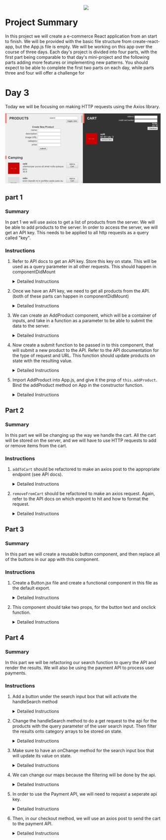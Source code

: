 <img src="https://s3.amazonaws.com/devmountain/readme-logo.png" width="250" align="right">

# Project Summary

In this project we will create a e-commerce React application from an start to finish. We will be provided with the basic file structure from create-react-app, but the App.js file is empty. We will be working on this app over the course of three days. Each day's project is divided into four parts, with the first part being comparable to that day's mini-project and the following parts adding more features or implementing new patterns. You should expect to be able to complete the first two parts on each day, while parts three and four will offer a challenge for 

# Day 3

Today we will be focusing on making HTTP requests using the Axios library.

<img src="./src/img/screenshot.png"/>

## part 1

### Summary

In part 1 we will use axios to get a list of products from the server. We will be able to add products to the server. In order to access the server, we will get an API key. This needs to be applied to all http requests as a query called "key".

### Instructions

1. Refer to API docs to get an API key. Store this key on state. This will be used as a query parameter in all other requests. This should happen in componentDidMount

    <details><summary> Detailed Instructions </summary>

    Get an API key and store on state, which will be used to validate all of our HTTP requests.

    ```js
    componentDidMount() {
        axios.get('{{{BASEURL}}}'/api/key')
             .then( apiKeyRepsonse => {
                 this.setState({ apiKey: apiKeyReponse.data.apiKey })
             })
    }
    ```
    </details>

2. Once we have an API key, we need to get all products from the API. (both of these parts can happen in componentDidMount)

    <details><summary> Detailed Instructions </summary>

    Modify componentDidMount, to also hit the products endpoint, to get all products (see API documentation).

    ```js
    componentDidMount() {
        axios.get('{{{BASEURL}}}/api/key')
             .then( apiKeyResponse => {
                 axios.get('{{{BASEURL}}}/api/products?key='+apiKeyResponse.data.apiKey)
                      .then( productsResponse => {
                          this.setState({
                              apiKey: apiKeyResponse.data.apiKey,
                              products: productsResponse.data
                          })
                      })
             })
    }
    ```
    </details> 

3. We can create an AddProduct component, which will be a container of inputs, and take in a function as a parameter to be able to submit the data to the server.

    <details><summary> Detailed Instructions </summary>

    in AddProduct.js
    ```js
    import React, { Component } from 'react';

    export default class AddProduct extends Component {
        constructor(props) {
            super(props);
            this.state = {
                nameInput:'',
                descriptionInput:'',
                priceInput:'',
                imageInput:''
            }
        }
        handleName( name ){
            this.setState({
                nameInput:name
            })
        }
        handleDescription( description ){
            this.setState({
                descriptionInput:description
            })
        }
        handlePrice( price ){
            this.setState({
                priceInput:price
            })
        }
        handleImage( image ){
            this.setState({
                imageInput:image
            })
        }
        
        render() {
            const { nameInput, descriptionInput, priceInput, imageInput } = this.state;
            return (
                <div>
                    <p>Name: </p>
                    <input onChange={e => this.handleName(e.target.value)} value={nameInput}/>
                    <p>Description: </p>
                    <input onChange={e => this.handleDescription(e.target.value)} value={descriptionInput}/>
                    <p>Price: </p>
                    <input onChange={e => this.handlePrice(e.target.value)} value={priceInput}/>
                    <p>Image: </p>
                    <input onChange={e => this.handleImage(e.target.value)} value={imageInput}/>
                    <button onClick={() => this.props.addProduct({name:nameInput, description:descriptionInput, price:priceInput, image:imageInput})}>Submit</button>
                </div>
            );
        }
    }
    ```

4. Now create a submit function to be passed in to this component, that will submit a new product to the API. Refer to the API documentation for the type of request and URL. This function should update products on state with the resulting value.

    <details><summary> Detailed Instructions </summary>

    in App.js
    ```js
    addProduct( product ) {
    axios.post('{{{BASEURL}}}/api/products?key='+this.state.apiKey, product)
        .then( response => this.setState({ products: response.data }))
    }
    ```

    </details>

5. Import AddProduct into App.js, and give it the prop of `this.addProduct`. Bind the addProduct method on App in the constructor function. 

    <details><summary> Detailed Instructions </summary>

    Import the AddProduct component into App.js
    ```js
    import AddProduct from './components/AddProduct';

    // in constructor
    this.addProduct = this.addProduct.bind(this);

    // in render method
    <AddProduct addProduct={this.addProduct}/>
    ```
    </details>

## Part 2

### Summary

In this part we will be changing up the way we handle the cart. All the cart will be stored on the server, and we will have to use HTTP requests to add or remove items from the cart. 

### Instructions

1. `addToCart` should be refactored to make an axios post to the appropriate endpoint (see API docs).

    <details><summary> Detailed Instructions </summary>
    Let's refactor our `addToCart` method to use axios and send the request to the API

    ```js
    addToCart( item ) {
    axios.post(`{{{BASEURL}}}/api/products/${item}?key=${this.state.apiKey}`)
        .then(response => this.setState({ cart: response.data }))
    }
    ```
    </details> 

2. `removeFromCart` should be refactored to make an axios request. Again, refer to the API docs on which enpoint to hit and how to format the request. 

    <details><summary> Detailed Instructions </summary>
    
    Refactoring `removeFromCart`.
    ```js
    removeFromCart( item ) {
    axios.delete(`{{{BASEURL}}}/api/products/${item}?key=${this.state.apiKey}`) {
        .then(response => this.setState({ cart: response.data }))
    }
    }
    ```
    </details> 

## Part 3 


### Summary

In this part we will create a reusable button component, and then replace all of the buttons in our app with this component. 

### Instructions

1. Create a Button.jsx file and create a functional component in this file as the default export. 

    <details><summary> Detailed Instructions </summary> 

    in Button.js
    ```js
    import React from 'react'
    import propTypes from 'prop-types'

    function Button (props) {
        
    }

    Button.propTypes = {
        handleClick: propTypes.func.isRequired,
        text: propTypes.string.isRequired
    }

    export default Button
    ```
    </details>

2. This component should take two props, for the button text and onclick function.

    <details><summary> Detailed Instructions </summary>

    in Button.js
    ```js
    function Button (props) {
        return <button onClick={props.handleClick}>{props.text}</button>;
    }
    ```
    </details> 

## Part 4 

### Summary

In this part we will be refactoring our search function to query the API and render the results. We will also be using the payment API to process user payments. 

### Instructions

1. Add a button under the search input box that will activate the handleSearch method

    <details><summary> Detailed Instructions </summary> 

    ```js
    <button handleClick={this.handleSearch}> search </button>
    ```
    </details>

2. Change the handleSearch method to do a get request to the api for the products with the query parameter of the user search input. Then filter the results onto category arrays to be stored on state.  

    <details><summary> Detailed Instructions </summary>
    handleSearch method  in App.js
    ```js
    handleSearch() {
        axios.get('{{{BASEURL}}}/products/catalog?key='+this.state.apiKey+'&name='+this.state.searchInput)
             .then(productsResponse => {
                // filter results onto arrays
                let camping = productsResponse.data.filter(item=> item.category==="camping");
                let candy = productsResponse.data.filter(item => item.category === "candy");
                let clothing = productsResponse.data.filter(item => item.category === "clothing");
                let food = productsResponse.data.filter(item => item.category === "food");
                // set these values on state
                this.setState({
                    camping, candy, clothing, food
                })
             })
    }
    ```
    </details>

3. Make sure to have an onChange method for the search input box that will update its value on state.

    <details><summary> Detailed Instructions </summary>
    Search input box
    ```js
    <input type="text" 
           value={this.state.searchInput}
           onChange={event=>this.setState({searchInput:event.target.value})} />
    ```
    </details>

4. We can change our maps because the filtering will be done by the api.

    <details><summary> Detailed Instructions </summary>

    ```js
    { this.state.camping.map(item => {
        return <Product item={item} addToCart={this.addToCart}
                        toggleView={this.state.toggleView} />
    })}
    ```
    </details>

5. In order to use the Payment API, we will need to request a seperate api key. 

    <details><summary> Detailed  Instructions </summary> 

    In App.js, componendDidMount
    ```js
    axios.get('{{{PAYMENT API BASEURL}}}/payment/key)
         .then( apiKeyResponse => {
             this.setState({ paymentApiKey: apiKeyResponse.data.apiKey })
         })
    ```
    </details> 

6. Then, in our checkout method, we will use an axios post to send the cart to the payment API. 

    <details><summary> Detailed Instructions </summary>

    In App.js, modify the checkout method. 
    ```js
    checkout() {
        if (!this.state.addressInput || !this.state.ccInput){
            alert("Fill out required fields first.");
        } else if (this.state.cart.legnth===0) {
            alert("Cart is empty.");
        } else {
            axios.post('{{{PAYMENT API BASEURL}}}/payment/transactions?key='+this.state.paymentApiKey, this.state.cart)
            axios.delete("{{{PRODUCTS API BASEURL}}}/products/cart/checkout?key="+this.state.apiKey).then(checkoutResponse => {
                this.setState({
                    cart: checkoutResponse.data,
                    addressInput: "",
                    ccInput: ""
                })
            })
        }
    }
    ```
    </summary> 
    